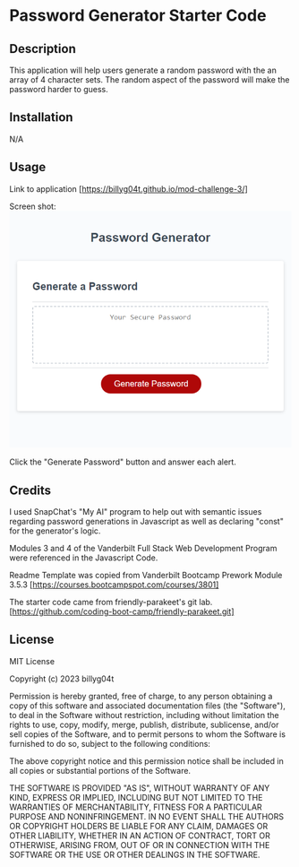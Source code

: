 # Password Generator Starter Code

## Description

This application will help users generate a random password with the an array of 4 character sets.
The random aspect of the password will make the password harder to guess.

## Installation

N/A

## Usage

Link to application
[https://billyg04t.github.io/mod-challenge-3/]

Screen shot:
<img
src ="./images/password-generator.png"
alt ="an image of a random password generator"
/>

Click the "Generate Password" button and answer each alert. 

## Credits

I used SnapChat's "My AI" program to help out with semantic issues regarding password generations in Javascript as well as declaring "const" for the generator's logic.

Modules 3 and 4 of the Vanderbilt Full Stack Web Development Program were referenced in the Javascript Code.

Readme Template was copied from Vanderbilt Bootcamp Prework Module 3.5.3
[https://courses.bootcampspot.com/courses/3801]

The starter code came from friendly-parakeet's git lab.
[https://github.com/coding-boot-camp/friendly-parakeet.git]

## License

MIT License

Copyright (c) 2023 billyg04t

Permission is hereby granted, free of charge, to any person obtaining a copy
of this software and associated documentation files (the "Software"), to deal
in the Software without restriction, including without limitation the rights
to use, copy, modify, merge, publish, distribute, sublicense, and/or sell
copies of the Software, and to permit persons to whom the Software is
furnished to do so, subject to the following conditions:

The above copyright notice and this permission notice shall be included in all
copies or substantial portions of the Software.

THE SOFTWARE IS PROVIDED "AS IS", WITHOUT WARRANTY OF ANY KIND, EXPRESS OR
IMPLIED, INCLUDING BUT NOT LIMITED TO THE WARRANTIES OF MERCHANTABILITY,
FITNESS FOR A PARTICULAR PURPOSE AND NONINFRINGEMENT. IN NO EVENT SHALL THE
AUTHORS OR COPYRIGHT HOLDERS BE LIABLE FOR ANY CLAIM, DAMAGES OR OTHER
LIABILITY, WHETHER IN AN ACTION OF CONTRACT, TORT OR OTHERWISE, ARISING FROM,
OUT OF OR IN CONNECTION WITH THE SOFTWARE OR THE USE OR OTHER DEALINGS IN THE
SOFTWARE.